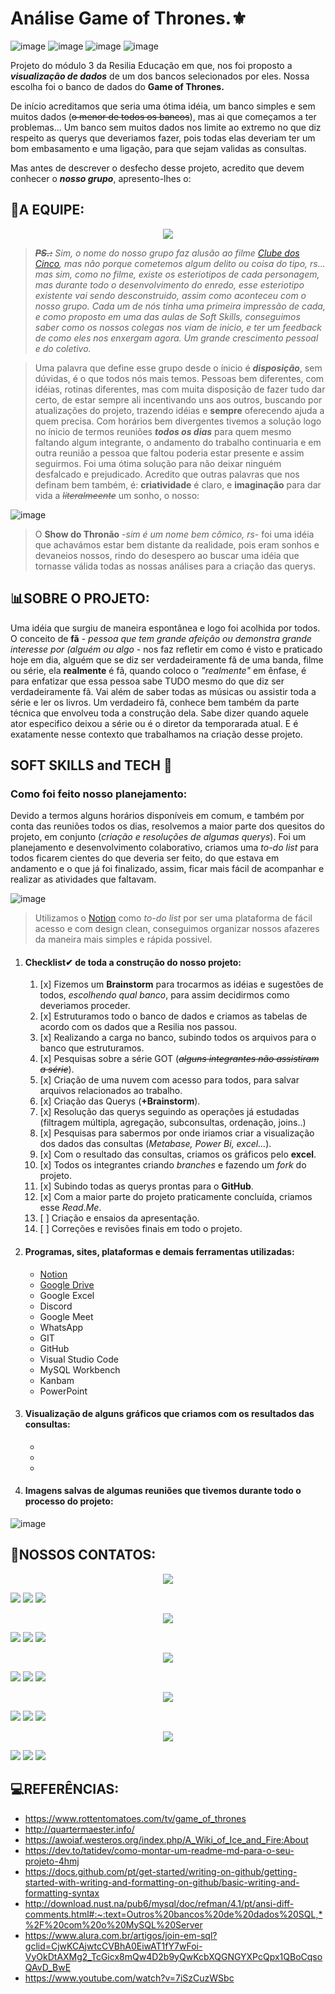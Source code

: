 # Análise Game of Thrones.⚜
![image](https://img.shields.io/github/issues/mirnatetzner/Analise-Game-of-Thrones?color=%23B5A595&logo=GOT&logoColor=%23B5A595&style=plastic) ![image](https://img.shields.io/github/forks/mirnatetzner/Analise-Game-of-Thrones?color=%23B5A595&logoColor=%23B5A595&style=plastic) ![image](https://img.shields.io/github/stars/mirnatetzner/Analise-Game-of-Thrones?color=%23B5A595&style=plastic) ![image](https://img.shields.io/github/license/mirnatetzner/Analise-Game-of-Thrones?color=%23B5A595&logoColor=%23B5A595&style=plastic)

Projeto do módulo 3 da Resilia Educação em que, nos foi proposto a **_visualização de dados_** de um dos bancos selecionados por eles. Nossa escolha foi o banco de dados do **Game of Thrones.**

De início acreditamos que seria uma ótima idéia, um banco simples e sem muitos dados (~~o menor de todos os bancos~~), mas ai que começamos a ter problemas... Um banco sem muitos dados nos limite ao extremo no que diz respeito as querys que deveriamos fazer, pois todas elas deveriam ter um bom embasamento e uma ligação, para que sejam validas as consultas. 

Mas antes de descrever o desfecho desse projeto, acredito que devem conhecer o **_nosso grupo_**, apresento-lhes o:
## 👥A EQUIPE:

<center><img src="https://user-images.githubusercontent.com/100171322/176485383-113df350-cc6c-45c8-b242-81c1f5676e91.png"></center>

> **_~~PS.:~~_** _Sim, o nome do nosso grupo faz alusão ao filme [Clube dos Cinco](https://www.papodecinema.com.br/filmes/clube-dos-cinco/), mas não porque cometemos algum delito ou coisa do tipo, rs... mas sim, como no filme, existe os esteriotipos de cada personagem, mas durante todo o desenvolvimento do enredo, esse esteriotipo existente vai sendo desconstruido, assim como aconteceu com o nosso grupo. Cada um de nós tinha uma primeira impressão de cada, e como proposto em uma das aulas de Soft Skills, conseguimos saber como os nossos colegas nos viam de inicio, e ter um feedback de como eles nos enxergam agora. Um grande crescimento pessoal e do coletivo._

> Uma palavra que define esse grupo desde o ínicio é **_disposição_**, sem dúvidas, é o que todos nós mais temos. Pessoas bem diferentes, com idéias, rotinas diferentes, mas com muita disposição de fazer tudo dar certo, de estar sempre ali incentivando uns aos outros, buscando por atualizações do projeto, trazendo idéias e **sempre** oferecendo ajuda a quem precisa. Com horários bem divergentes tivemos a solução logo no ínicio de termos reuniões **_todos os dias_** para quem mesmo faltando algum integrante, o andamento do trabalho continuaria e em outra reunião a pessoa que faltou poderia estar presente e assim seguirmos. Foi uma ótima solução para não deixar ninguém desfalcado e prejudicado. Acredito que outras palavras que nos definam bem também, é: **criatividade** é claro, e **imaginação** para dar vida a ~~_literalmeente_~~ um sonho, o nosso: 

![image](https://user-images.githubusercontent.com/100171322/176488849-20fbde78-0dbd-41dc-9c2e-57c79cf1a17e.png)
> O **Show do Thronão** -_sim é um nome bem cômico, rs_- foi uma idéia que achavámos estar bem distante da realidade, pois eram sonhos e devaneios nossos, rindo do desespero ao buscar uma idéia que tornasse válida todas as nossas análises para a criação das querys.

## 📊SOBRE O PROJETO:

Uma idéia que surgiu de maneira espontânea e logo foi acolhida por todos. O conceito de **fã** - _pessoa que tem grande afeição ou demonstra grande interesse por (alguém ou algo_ - nos faz refletir em como é visto e praticado hoje em dia, alguém que se diz ser verdadeiramente fã de uma banda, filme ou série, ela **realmente** é fã, quando coloco o _"realmente"_ em ênfase, é para enfatizar que essa pessoa sabe TUDO mesmo do que diz ser verdadeiramente fã. Vai além de saber todas as músicas ou assistir toda a série e ler os livros. Um verdadeiro fã, conhece bem também da parte técnica que envolveu toda a construção dela. Sabe dizer quando aquele ator especifico deixou a série ou é o diretor da temporarada atual. E é exatamente nesse contexto que trabalhamos na criação desse projeto.

## SOFT SKILLS and TECH 📝

 <h3> Como foi feito nosso planejamento: </h3>

Devido a termos alguns horários disponíveis em comum, e também por conta das reuniões todos os dias, resolvemos a maior parte dos quesitos do projeto, em conjunto (_criação e resoluções de algumas querys_). Foi um planejamento e desenvolvimento colaborativo, criamos uma _to-do list_ para todos ficarem cientes do que deveria ser feito, do que estava em andamento e o que já foi finalizado, assim, ficar mais fácil de acompanhar e realizar as atividades que faltavam. 

![image](https://user-images.githubusercontent.com/100171322/176500512-209a102b-838e-4260-a33c-f1fde9095c9f.png)
> Utilizamos o [Notion](https://hypnotic-nannyberry-694.notion.site/7fc6c4dfd0c64240a393e5795339718c?v=937110490531437ebbfe80bad76e1b6f) como _to-do list_ por ser uma plataforma de fácil acesso e com design clean, conseguimos organizar nossos afazeres da maneira mais simples e rápida possivel.

   1. <h4>Checklist✔ de toda a construção do nosso projeto:</h4>

      1. [x] Fizemos um **Brainstorm** para trocarmos as idéias e sugestões de todos, _escolhendo qual banco_, para assim decidirmos como deveriamos proceder.
      2. [x] Estruturamos todo o banco de dados e criamos as tabelas de acordo com os dados que a Resilia nos passou.
      3. [x] Realizando a carga no banco, subindo todos os arquivos para o banco que estruturamos.
      4. [x] Pesquisas sobre a série GOT (~~_alguns integrantes não assistiram a série_~~).
      5. [x] Criação de uma nuvem com acesso para todos, para salvar arquivos relacionados ao trabalho.
      6. [x] Criação das Querys (**+Brainstorm**).
      7. [x] Resolução das querys seguindo as operações já estudadas (filtragem múltipla, agregação, subconsultas, ordenação, joins..)
      8. [x] Pesquisas para sabermos por onde iriamos criar a visualização dos dados das consultas (_Metabase, Power Bi, excel..._).
      9. [x] Com o resultado das consultas, criamos os gráficos pelo **excel**.
      10. [x] Todos os integrantes criando _branches_ e fazendo um _fork_ do projeto.
      11. [x] Subindo todas as querys prontas para o **GitHub**.
      12. [x] Com a maior parte do projeto praticamente concluída, criamos esse _Read.Me_.
      13. [ ] Criação e ensaios da apresentação.
      14. [ ] Correções e revisões finais em todo o projeto.

  2. <h4>Programas, sites, plataformas e demais ferramentas utilizadas:</h4>

      - [Notion](https://hypnotic-nannyberry-694.notion.site/7fc6c4dfd0c64240a393e5795339718c?v=937110490531437ebbfe80bad76e1b6f)
      - [Google Drive](https://drive.google.com/file/d/1g4-u_QH5O3w9s0mT7YNB5z9pp5FE00kb/view?usp=sharing)
      - Google Excel
      - Discord 
      - Google Meet
      - WhatsApp
      - GIT
      - GitHub
      - Visual Studio Code
      - MySQL Workbench
      - Kanbam
      - PowerPoint

  3. <h4>Visualização de alguns gráficos que criamos com os resultados das consultas:</h4>

      -
      -
      -
      
  4. <h4>Imagens salvas de algumas reuniões que tivemos durante todo o processo do projeto:</h4>
  ![image](https://user-images.githubusercontent.com/100171322/176546239-e11c632c-96fa-4258-bc44-123864929ae4.png)
  
## 📲NOSSOS CONTATOS:

<center><img src="https://user-images.githubusercontent.com/100171322/176548438-62b65922-4e70-44b3-ad75-075612d1d1f3.png"></center>

[<img src="https://img.shields.io/badge/linkedin-%230077B5.svg?&style=for-the-badge&logo=linkedin&logoColor=white"/>](https://www.linkedin.com/in/carolina-souza-ti/) 
[<img src="https://img.shields.io/badge/Gmail-D14836?style=for-the-badge&logo=gmail&logoColor=white"/>]()
[<img src="https://img.shields.io/badge/GitHub-100000?style=for-the-badge&logo=github&logoColor=white"/>](https://github.com/carolinadesouzasilva)


<center><img src="https://user-images.githubusercontent.com/100171322/176563337-ab019c61-597f-4936-8300-b51c4f5bb88f.png"></center>

[<img src="https://img.shields.io/badge/linkedin-%230077B5.svg?&style=for-the-badge&logo=linkedin&logoColor=white"/>](https://www.linkedin.com/in/larrissagdelira/) 
[<img src="https://img.shields.io/badge/Gmail-D14836?style=for-the-badge&logo=gmail&logoColor=white"/>]()
[<img src="https://img.shields.io/badge/GitHub-100000?style=for-the-badge&logo=github&logoColor=white"/>](https://github.com/larrissalira)


<center><img src="https://user-images.githubusercontent.com/100171322/176563383-2ee6d39f-c8b5-4d88-b5c9-2f53cc88c1f6.png"></center>

[<img src="https://img.shields.io/badge/linkedin-%230077B5.svg?&style=for-the-badge&logo=linkedin&logoColor=white"/>](https://www.linkedin.com/in/carolina-souza-ti/) 
[<img src="https://img.shields.io/badge/Gmail-D14836?style=for-the-badge&logo=gmail&logoColor=white"/>]()
[<img src="https://img.shields.io/badge/GitHub-100000?style=for-the-badge&logo=github&logoColor=white"/>](https://github.com/carolinadesouzasilva)


<center><img src="https://user-images.githubusercontent.com/100171322/176563435-90f45e3f-d9ff-4085-9f1b-940e18f3c22c.png"></center>

[<img src="https://img.shields.io/badge/linkedin-%230077B5.svg?&style=for-the-badge&logo=linkedin&logoColor=white"/>](https://www.linkedin.com/in/mirnatetzner/) 
[<img src="https://img.shields.io/badge/Gmail-D14836?style=for-the-badge&logo=gmail&logoColor=white"/>]()
[<img src="https://img.shields.io/badge/GitHub-100000?style=for-the-badge&logo=github&logoColor=white"/>](https://github.com/mirnatetzner)


<center><img src="https://user-images.githubusercontent.com/100171322/176547873-a4ce9fd8-47a3-4932-b70c-40850c7675c7.png"></center>

[<img src="https://img.shields.io/badge/linkedin-%230077B5.svg?&style=for-the-badge&logo=linkedin&logoColor=white"/>](https://www.linkedin.com/in/karinamottamaciel/) 
[<img src="https://img.shields.io/badge/Gmail-D14836?style=for-the-badge&logo=gmail&logoColor=white"/>]()
[<img src="https://img.shields.io/badge/GitHub-100000?style=for-the-badge&logo=github&logoColor=white"/>](https://github.com/Kahrinita)


## 💻REFERÊNCIAS:
  
  - https://www.rottentomatoes.com/tv/game_of_thrones 
  - http://quartermaester.info/ 
  - https://awoiaf.westeros.org/index.php/A_Wiki_of_Ice_and_Fire:About 
  - https://dev.to/tatidev/como-montar-um-readme-md-para-o-seu-projeto-4hmj
  - https://docs.github.com/pt/get-started/writing-on-github/getting-started-with-writing-and-formatting-on-github/basic-writing-and-formatting-syntax
  - http://download.nust.na/pub6/mysql/doc/refman/4.1/pt/ansi-diff-comments.html#:~:text=Outros%20bancos%20de%20dados%20SQL,*%2F%20com%20o%20MySQL%20Server
  - https://www.alura.com.br/artigos/join-em-sql?gclid=CjwKCAjwtcCVBhA0EiwAT1fY7wFoi-VyOkDtAXMg2_TcGicx8mQw4D2b9yQwKcbXQGNGYXPcQpx1QBoCqsoQAvD_BwE
  - https://www.youtube.com/watch?v=7iSzCuzWSbc
  


  
  



  






